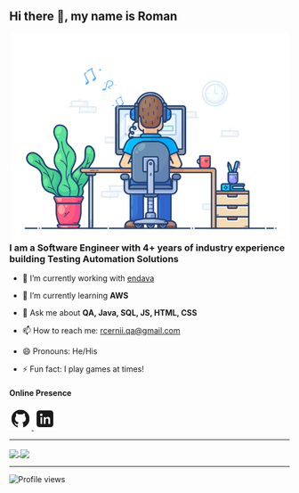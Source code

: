 ## Hi there 👋, my name is Roman

<!--
**cernii/cernii** is a ✨ _special_ ✨ repository because its `README.md` (this file) appears on your GitHub profile.
-->

<img align="right" src="https://github.com/cernii/cernii/blob/main/pictures/gif/engineer.gif" alt="Hola Coders" width="500" height="auto">

### I am a Software Engineer with 4+ years of industry experience building Testing Automation Solutions

- 🔭 I’m currently working with [endava](https://endava.com)

- 🌱 I’m currently learning **AWS**

- 💬 Ask me about **QA, Java, SQL, JS, HTML, CSS**

- 📫 How to reach me: rcernii.qa@gmail.com

- 😄 Pronouns: He/His

- ⚡ Fun fact: I play games at times!

#### Online Presence

<a href="https://github.com/cernii">
  <picture>
    <source media="(prefers-color-scheme: dark)" srcset="https://github.com/cernii/cernii/blob/main/pictures/svg/github-light.svg">
    <source media="(prefers-color-scheme: light)" srcset="https://github.com/cernii/cernii/blob/main/pictures/svg/github-dark.svg">
    <img alt="My GitHub" src="https://github.com/cernii/cernii/blob/main/pictures/svg/github-dark.svg" height="40em">
  </picture>
</a>
<a href="https://linkedin.com/in/roman-cernii/">
  <picture>
    <source media="(prefers-color-scheme: dark)" srcset="https://github.com/cernii/cernii/blob/main/pictures/svg/linkedin-light.svg">
    <source media="(prefers-color-scheme: light)" srcset="https://github.com/cernii/cernii/blob/main/pictures/svg/linkedin-dark.svg">
    <img alt="My LinkedIn" src="https://github.com/cernii/cernii/blob/main/pictures/svg/linkedin-dark.svg" height="40em">
  </picture>
</a>

---

<div>  
  <a href="https://github.com/cernii">
    <img align="center" height="160em" src="https://github-readme-stats.vercel.app/api/top-langs/?username=cernii&show_icons=true&include_all_commits=true&count_private=true&layout=compact&langs_count=8">
  </a>
  <a href="https://github.com/cernii">
    <img align="center" height="160em" src="https://github-readme-stats.vercel.app/api?username=cernii&show_icons=true&include_all_commits=true&count_private=true">
  </a>
</div>

---

![Profile views](https://gpvc.arturio.dev/cernii)
